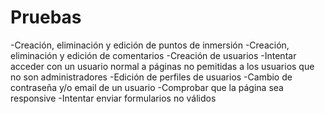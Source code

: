 # Pruebas

-Creación, eliminación y edición de puntos de inmersión
-Creación, eliminación y edición de comentarios
-Creación de usuarios
-Intentar acceder con un usuario normal a páginas no pemitidas a los usuarios que no son administradores
-Edición de perfiles de usuarios
-Cambio de contraseña y/o email de un usuario
-Comprobar que la página sea responsive
-Intentar enviar formularios no válidos
